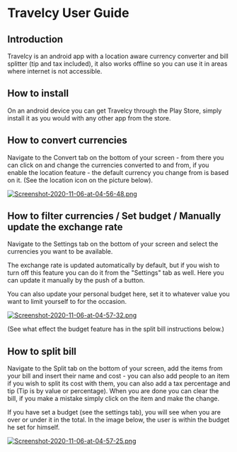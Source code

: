 # Travelcy User Guide

## Introduction
Travelcy is an android app with a location aware currency converter and bill splitter (tip and tax included), it also works offline so you can use it in areas where internet is not accessible.


## How to install
On an android device you can get Travelcy through the Play Store, simply install it as you would with any other app from the store.


## How to convert currencies
Navigate to the Convert tab on the bottom of your screen - from there you can click on and change the currencies converted to and from, if you enable the location feature - the default currency you change from is based on it. (See the location icon on the picture below).

[![Screenshot-2020-11-06-at-04-56-48.png](https://i.postimg.cc/vTHkDFP5/Screenshot-2020-11-06-at-04-56-48.png)](https://postimg.cc/ygtvr5CN)


## How to filter currencies / Set budget / Manually update the exchange rate
Navigate to the Settings tab on the bottom of your screen and select the currencies you want to be available.

The exchange rate is updated automatically by default, but if you wish to turn off this feature you can do it from the "Settings" tab as well. Here you can update it manually by the push of a button.

You can also update your personal budget here, set it to whatever value you want to limit yourself to for the occasion.

[![Screenshot-2020-11-06-at-04-57-32.png](https://i.postimg.cc/J06gk6gv/Screenshot-2020-11-06-at-04-57-32.png)](https://postimg.cc/m198xwTy)

(See what effect the budget feature has in the split bill instructions below.)

## How to split bill
Navigate to the Split tab on the bottom of your screen, add the items from your bill and insert their name and cost - you can also add people to an item if you wish to split its cost with them, you can also add a tax percentage and tip (Tip is by value or percentage). When you are done you can clear the bill, if you make a mistake simply click on the item and make the change.

If you have set a budget (see the settings tab), you will see when you are over or under it in the total. In the image below, the user is within the budget he set for himself.

[![Screenshot-2020-11-06-at-04-57-25.png](https://i.postimg.cc/DfBRH0Z6/Screenshot-2020-11-06-at-04-57-25.png)](https://postimg.cc/vDxP6Q5x)
